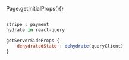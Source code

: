 Page.getInitialProps(){}

```javascript

stripe : payment
hydrate in react-query

getServerSideProps {
    dehydratedState : dehydrate(queryClient)
}

```
